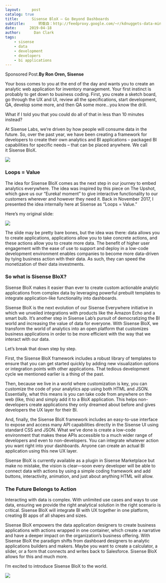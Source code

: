 ```yaml
---
layout:     post
catalog: true
title:      Sisense BloX – Go Beyond Dashboards
subtitle:      转载自：http://feedproxy.google.com/~r/kdnuggets-data-mining-analytics/~3/HjFaF-sWFWw/sisense-blox-beyond-dashboards.html
date:      2019-04-18
author:      Dan Clark
tags:
    - sisense
    - data
    - development
    - developers
    - bi applications
---
```


Sponsored Post.**By Ron Oren, Sisense**

Your boss comes to you at the end of the day and wants you to create an analytic web application for inventory management. Your first instinct is probably to get down to business coding. First, you create a sketch board, go through the UX and UI, review all the specifications, start development, QA, develop some more, and then QA some more…you know the drill.

What if I told you that you could do all of that in less than 10 minutes instead?

At Sisense Labs, we’re driven by how people will consume data in the future. So, over the past year, we have been creating a framework for developers to create their own analytics and BI applications – packaged BI capabilities for specific needs – that can be placed anywhere. We call it Sisense BloX.

![](https://cdn.sisense.com/wp-content/uploads/BloX_Blog_770x250_CTA.jpg)


### Loops = Value

The idea for Sisense BloX comes as the next step in our journey to embed analytics everywhere. The idea was inspired by this piece on The Upshot, which gave us our “Eureka! moment” to give interactive functionality to our customers wherever and however they need it. Back in November 2017, I presented the idea internally here at Sisense as “Loops = Value.”

Here’s my original slide:

![](https://cdn.sisense.com/wp-content/uploads/For-Shelby-1-770x572.png)


The slide may be pretty bare bones, but the idea was there: data allows you to create applications, applications allow you to take concrete actions, and these actions allow you to create more data. The benefit of higher user engagement with the ease of use to support and deploy in a low-code development environment enables companies to become more data-driven by tying business action with their data. As such, they can speed the monetization of their data investments.

### So what is Sisense BloX?

Sisense BloX makes it easier than ever to create custom actionable analytic applications from complex data by leveraging powerful prebuilt templates to integrate application-like functionality into dashboards.

Sisense BloX is the next evolution of our Sisense Everywhere initiative in which we unveiled integrations with products like the Amazon Echo and a smart bulb. It’s another step in Sisense Lab’s pursuit of democratizing the BI world and increasing the value of data for everyone. With Sisense BloX, we transform the world of analytics into an open platform that customizes business applications in order to be more efficient with the way that we interact with our data.

Let’s break that down step by step.

First, the Sisense BloX framework includes a robust library of templates to ensure that you can get started quickly by adding new visualization options or integration points with other applications. That tedious development cycle we mentioned earlier is a thing of the past.

Then, because we live in a world where customization is key, you can customize the code of your analytics app using both HTML and JSON. Essentially, what this means is you can take code from anywhere on the web (like, this) and simply add it to a BloX application. This helps non-developers create applications they only dreamed about before and gives developers the UX layer for their BI.

And, finally, the Sisense BloX framework includes an easy-to-use interface to expose and access many API capabilities directly in the Sisense UI using standard CSS and JSON. What we’ve done is create a low-code environment that makes these APIs accessible to a much wider range of developers and even to non-developers. You can integrate whatever action you want right into your dashboards. Anyone can create an actual BI application using this new UX layer.

Sisense BloX is currently available as a plugin in Sisense Marketplace but make no mistake, the vision is clear—soon every developer will be able to connect data with actions by using a simple coding framework and add buttons, interactivity, animation, and just about anything HTML will allow.

### The Future Belongs to Action

Interacting with data is complex. With unlimited use cases and ways to use data, ensuring we provide the right analytical solution in the right scenario is critical. Sisense BloX will integrate BI with UX together in one platform, creating BI apps of all shapes and sizes.

Sisense BloX empowers the data application designers to create business applications with actions wrapped in one container, which create a narrative and have a deeper impact on the organization’s business offering. With Sisense BloX the paradigm shifts from dashboard designers to analytic applications builders and makers. Maybe you want to create a calculator, a slider, or a form that connects and writes back to Salesforce. Sisense BloX allows for this and much more.

I’m excited to introduce Sisense BloX to the world.

![](https://cdn.sisense.com/wp-content/uploads/BloX_Blog_770x250_CTA.jpg)

